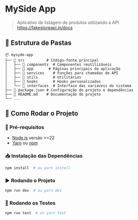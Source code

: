 # MySide App

> Aplicativo de listagem de produtos utilizando a API https://fakestoreapi.in/docs

## 📂 Estrutura de Pastas

```
📦 mysyde-app
├── 📂 src          # Código-fonte principal
│   ├── 📂 components  # Componentes reutilizáveis
│   ├── 📂 app       # Páginas principais da aplicação
│   ├── 📂 services    # Funções para chamadas de API
│   ├── 📂 utils       # Utilitários
│   ├── 📂 hooks       # Hooks personalizados
│   └── 📂 interfaces  # Interface das variaveis do sistema
├── 📜 package.json # Configuração do projeto e dependências
├── 📜 README.md    # Documentação do projeto
└── ...
```

## 🚀 Como Rodar o Projeto

### 📌 Pré-requisitos

- [Node.js](https://nodejs.org/) versão >=22
- [Yarn](https://yarnpkg.com/) ou [npm](https://www.npmjs.com/)

### 📥 Instalação das Dependências

```bash
npm install  # ou yarn install
```

### ▶️ Rodando o Projeto

```bash
npm run dev  # ou yarn dev
```

### 🧪 Rodando os Testes

```bash
npm run test  # ou yarn test
```



